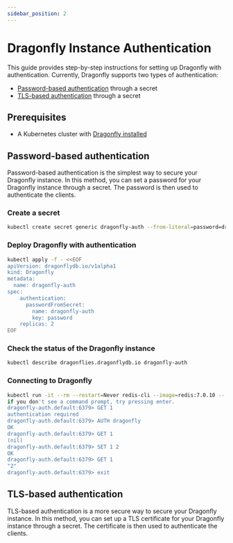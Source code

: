 ```yaml
---
sidebar_position: 2
---
```


# Dragonfly Instance Authentication

This guide provides step-by-step instructions for setting up Dragonfly with authentication. Currently, Dragonfly supports two types of authentication:

- [Password-based authentication](#password-based-authentication) through a secret
- [TLS-based authentication](#tls-based-authentication) through a secret

## Prerequisites

- A Kubernetes cluster with [Dragonfly installed](./installation.md)

## Password-based authentication

Password-based authentication is the simplest way to secure your Dragonfly instance. In this method, you can set a password for your Dragonfly instance through a secret. The password is then used to authenticate the clients.

### Create a secret

```bash
kubectl create secret generic dragonfly-auth --from-literal=password=dragonfly
```

### Deploy Dragonfly with authentication

```bash
kubectl apply -f - <<EOF
apiVersion: dragonflydb.io/v1alpha1
kind: Dragonfly
metadata:
  name: dragonfly-auth
spec:
    authentication:
      passwordFromSecret:
        name: dragonfly-auth
        key: password
    replicas: 2
EOF
```

### Check the status of the Dragonfly instance

```bash
kubectl describe dragonflies.dragonflydb.io dragonfly-auth
```

### Connecting to Dragonfly

```bash
kubectl run -it --rm --restart=Never redis-cli --image=redis:7.0.10 -- redis-cli -h dragonfly-auth.default
if you don't see a command prompt, try pressing enter.
dragonfly-auth.default:6379> GET 1
authentication required
dragonfly-auth.default:6379> AUTH dragonfly
OK
dragonfly-auth.default:6379> GET 1
(nil)
dragonfly-auth.default:6379> SET 1 2
OK
dragonfly-auth.default:6379> GET 1
"2"
dragonfly-auth.default:6379> exit
```

## TLS-based authentication

TLS-based authentication is a more secure way to secure your Dragonfly instance. In this method, you can set up a TLS certificate for your Dragonfly instance through a secret. The certificate is then used to authenticate the clients.